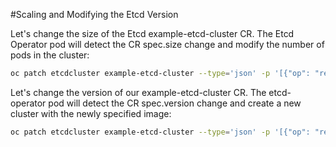 #Scaling and Modifying the Etcd Version

Let's change the size of the Etcd example-etcd-cluster CR. The Etcd Operator pod will detect the CR spec.size change and modify the number of pods in the cluster:

```sh
oc patch etcdcluster example-etcd-cluster --type='json' -p '[{"op": "replace", "path": "/spec/size", "value":5}]'
```

Let's change the version of our example-etcd-cluster CR. The etcd-operator pod will detect the CR spec.version change and create a new cluster with the newly specified image:

```sh
oc patch etcdcluster example-etcd-cluster --type='json' -p '[{"op": "replace", "path": "/spec/version", "value":3.2.13}]'
```

